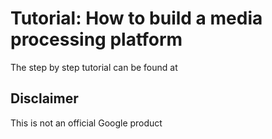 # Tutorial: How to build a media processing platform

The step by step tutorial can be found at 

## Disclaimer
This is not an official Google product







